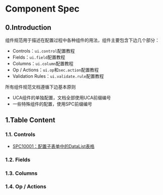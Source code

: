 # Component Spec

## 0.Introduction

组件规范用于描述在配置过程中各种组件的用法，组件主要包含下边几个部分：

* Controls：`ui.control`配置教程
* Fields：`ui.field`配置教程
* Columns：`ui.column`配置教程
* Op / Actions：`ui.op`和`sec.action`配置教程
* Validation Rules：`ui.validate.rule`配置教程

所有组件规范文档遵循下边基本原则

* UCA组件的单独配置，文档全部使用UCA前缀编号
* 一些特殊组件的配置，使用SPC前缀编号

## 1.Table Content

### 1.1. Controls

* [SPC10001：配置子表单中的DataList表格](/environment/specifications/211controls/uca10001ff1a-pei-zhi-zi-biao-dan-zhong-datalist-biao-ge.md)

### 1.2. Fields

### 1.3. Columns

### 1.4. Op / Actions



